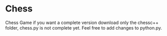 # Chess
Chess Game
if you want a complete version download only the chessc++ folder, chess.py is not complete yet. Feel free to add changes to python.py.
